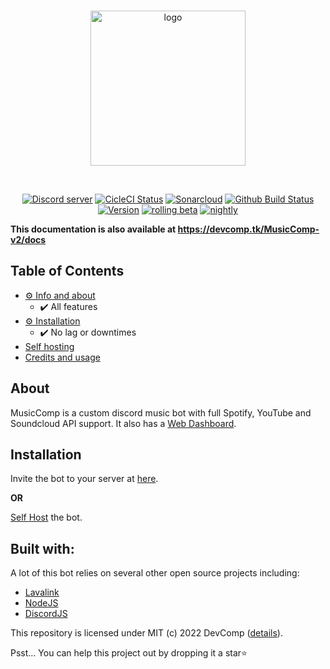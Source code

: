 <div align="center">
  <br />
  <p>
    <a href="https://musiccomp.devcomp.tk"><img src="https://www.devcomp.tk/MusicComp-v2/docs/img/logo.jpg" width="248" alt="logo" /></a>
  </p>
  <br />
  <p>
    <a href="https://devcomp.tk/discord"><img src="https://img.shields.io/discord/900981890801094676?color=5865F2&logo=discord&logoColor=white" alt="Discord server" /></a>
    <a href="https://circleci.com/gh/CompeyDev/MusicComp-v2"><img src="https://circleci.com/gh/CompeyDev/MusicComp-v2.svg?style=svg" width="" alt="CicleCI Status" /></a>
    <a href="https://sonarcloud.io/dashboard?id=TheAwesomeCoder05_MusicComp-v2"><img src="https://sonarcloud.io/api/project_badges/measure?project=TheAwesomeCoder05_MusicComp-v2&metric=alert_status" width="" alt="Sonarcloud" /></a>
<a href="https://github.com/CompeyDev/MusicComp-v2/actions"><img src="https://shields.io/github/workflow/status/CompeyDev/MusicComp-v2/Install yarn and npm packages?event=push" width="" alt="Github Build Status" /></a>
<a href="https://www.npmjs.com/package/musiccomp-discord-bot"><img src="https://img.shields.io/github/package-json/v/CompeyDev/MusicComp-v2/release" width="" alt="Version" /></a>
<a href="https://github.com/CompeyDev/MusicComp-v2/actions"><img src="https://github.com/CompeyDev/MusicComp-v2/actions/workflows/rolling.yml/badge.svg" width="" alt="rolling beta" /></a>
<a href="https://github.com/CompeyDev/MusicComp-v2/actions"><img src="https://github.com/CompeyDev/MusicComp-v2/actions/workflows/nightly.yml/badge.svg" width="" alt="nightly" /></a>        
  </p>
 </div>
 
 
 **This documentation is also available at https://devcomp.tk/MusicComp-v2/docs**
 
 ## Table of Contents
 * [⚙️ Info and about](#about)
    * ✔️ All features
  * [⚙️ Installation](#installation)
    * ✔️ No lag or downtimes
  * [Self hosting](https://github.com/TheAwesomeCoder05/MusicComp-v2/blob/production/docs/docs/SELFHOST.md) 
  * [Credits and usage](#built-with)

 
 
 ## About
 MusicComp is a custom discord music bot with full Spotify, YouTube and Soundcloud API support. It also has a [Web Dashboard](https://musiccomp.devcomp.tk/dashboard).
 
## Installation
Invite the bot to your server at [here](https://discord.com/oauth2/authorize?client_id=928617705983082527&permissions=2205281600&scope=bot%20identify%20guilds%20applications.commands&redirect_uri=https://musiccomp.devcomp.tk/api/callback&response_type=code).

**OR**

[Self Host](https://github.com/TheAwesomeCoder05/MusicComp-v2/blob/production/docs/docs/SELFHOST.md) the bot.



## Built with:
A lot of this bot relies on several other open source projects including: 
- [Lavalink](https://github.com/freyacodes/Lavalink)
- [NodeJS](https://nodejs.org)
- [DiscordJS](https://discord.js.org)

This repository is licensed under MIT (c) 2022 DevComp ([details](https://compeydev.mit-license.org/)).

Psst... You can help this project out by dropping it a star⭐
